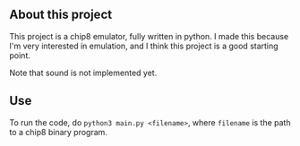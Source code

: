 ## About this project
This project is a chip8 emulator, fully written in python.
I made this because I'm very interested in emulation, and I think this project is a good starting point.

Note that sound is not implemented yet.

## Use
To run the code, do `python3 main.py <filename>`, where `filename` is the path to a chip8 binary program.